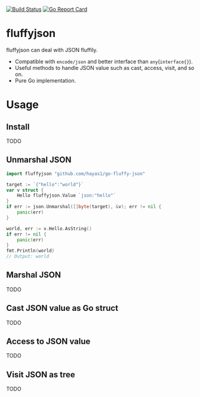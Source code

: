 [![Build Status](https://github.com/hayas1/go-fluffy-json/actions/workflows/go.yml/badge.svg)](https://github.com/hayas1/go-fluffy-json/actions/workflows/go.yml)
[![Go Report Card](https://goreportcard.com/badge/github.com/hayas1/go-fluffy-json)](https://goreportcard.com/report/github.com/hayas1/go-fluffy-json)

# fluffyjson
fluffyjson can deal with JSON fluffily.
- Compatible with `encode/json` and better interface than `any`(`interface{}`).
- Useful methods to handle JSON value such as cast, access, visit, and so on.
- Pure Go implementation.

# Usage
## Install
TODO

## Unmarshal JSON
```go
import fluffyjson "github.com/hayas1/go-fluffy-json"

target := `{"hello":"world"}`
var v struct {
    Hello fluffyjson.Value `json:"hello"`
}
if err := json.Unmarshal([]byte(target), &v); err != nil {
    panic(err)
}

world, err := v.Hello.AsString()
if err != nil {
    panic(err)
}
fmt.Println(world)
// Output: world
```

## Marshal JSON
TODO

## Cast JSON value as Go struct
TODO

## Access to JSON value
TODO

## Visit JSON as tree
TODO
